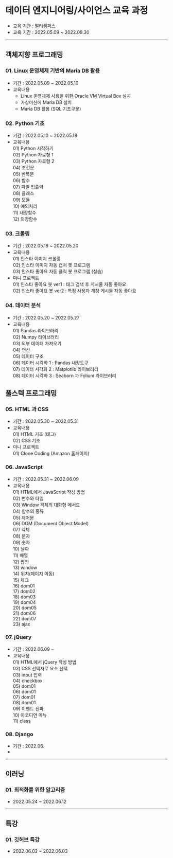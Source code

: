 # 데이터 엔지니어링/사이언스 교육 과정
- 교육 기관 : 멀티캠퍼스
- 교육 기간 : 2022.05.09 ~ 2022.09.30
---
## 객체지향 프로그래밍
### 01. Linux 운영체제 기반의 Maria DB 활용
- 기간 : 2022.05.09 ~ 2022.05.10
- 교육내용
  - Linux 운영체제 사용을 위한 Oracle VM Virtual Box 설치
  - 가상머신에 Maria DB 설치
  - Maria DB 활용 (SQL 기초구문)
### 02. Python 기초
- 기간 : 2022.05.10 ~ 2022.05.18
- 교육내용  
  01\) Python 시작하기  
  02\) Python 자료형 1  
  03\) Python 자료형 2  
  04\) 조건문  
  05\) 반복문  
  06\) 함수  
  07\) 파일 입출력  
  08\) 클래스  
  09\) 모듈  
  10\) 예외처리  
  11\) 내장함수   
  12\) 외장함수
### 03. 크롤링
- 기간 : 2022.05.18 ~ 2022.05.20
- 교육내용  
  01\) 인스타 이미지 크롤링  
  02\) 인스타 이미지 자동 캡처 봇 프로그램  
  03\) 인스타 좋아요 자동 클릭 봇 프로그램 (실습)
- 미니 프로젝트  
  01\) 인스타 좋아요 봇 ver1 : 태그 검색 후 게시물 자동 좋아요  
  02\) 인스타 좋아요 봇 ver2 : 특정 사용자 계정 게시물 자동 좋아요
### 04. 데이터 분석
- 기간 : 2022.05.20 ~ 2022.05.27
- 교육내용  
  01\) Pandas 라이브러리  
  02\) Numpy 라이브러리  
  03\) 외부 데이터 가져오기  
  04\) 연산  
  05\) 데이터 구조  
  06\) 데이터 시각화 1 : Pandas 내장도구  
  07\) 데이터 시각화 2 : Matplotlib 라이브러리  
  08\) 데이터 시각화 3 : Seaborn 과 Folium 라이브러리

## 풀스텍 프로그래밍
### 05. HTML 과 CSS
- 기간 : 2022.05.30 ~ 2022.05.31
- 교육내용  
  01\) HTML 기초 (태그)  
  02\) CSS 기초  
- 미니 프로젝트  
  01\) Clone Coding (Amazon 홈페이지)
### 06. JavaScript
- 기간 : 2022.05.31 ~ 2022.06.09
- 교육내용  
  01\) HTML에서 JavaScript 작성 방법  
  02\) 변수와 타입  
  03\) Window 객체의 대화형 메서드  
  04\) 함수의 종류  
  05\) 제어문  
  06\) DOM (Document Object Model)  
  07\) 객체  
  08\) 문자  
  09\) 숫자  
  10\) 날짜  
  11\) 배열  
  12\) 팝업  
  13\) window  
  14\) 위치(페이지 이동)  
  15\) 체크  
  16\) dom01  
  17\) dom02  
  18\) dom03  
  19\) dom04  
  20\) dom05  
  21\) dom06  
  22\) dom07  
  23\) ajax  

### 07. jQuery
- 기간 : 2022.06.09 ~ 
- 교육내용  
  01\) HTML에서 jQuery 작성 방법  
  02\) CSS 선택자로 요소 선택  
  03\) input 입력  
  04\) checkbox  
  05\) dom01  
  06\) dom01  
  07\) dom01  
  08\) dom01  
  09\) 이벤트 전파  
  10\) 아코디언 메뉴  
  11\) class    
### 08. Django
- 기간 : 2022.06.
- 
---
## 이러닝
### 01. 최적화를 위한 알고리즘
- 2022.05.24 ~ 2022.06.12

---
## 특강
### 01. 깃허브 특강
- 2022.06.02 ~ 2022.06.03
